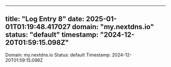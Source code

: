 
---
title: "Log Entry 8"
date: 2025-01-01T01:19:48.417027
domain: "my.nextdns.io"
status: "default"
timestamp: "2024-12-20T01:59:15.098Z"
---

Domain: my.nextdns.io
Status: default
Timestamp: 2024-12-20T01:59:15.098Z
